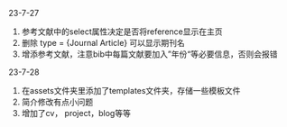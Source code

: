23-7-27
1. 参考文献中的select属性决定是否将reference显示在主页
2. 删除  type = {Journal Article} 可以显示期刊名
3. 增添参考文献，注意bib中每篇文献要加入”年份“等必要信息，否则会报错

23-7-28
1. 在assets文件夹里添加了templates文件夹，存储一些模板文件
2. 简介修改有点小问题
3. 增加了cv， project，blog等等